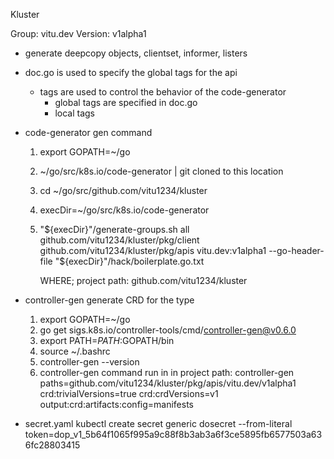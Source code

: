 Kluster

Group: vitu.dev
Version: v1alpha1

- generate deepcopy objects, clientset, informer, listers

- doc.go is used to specify the global tags for the api
    - tags are used to control the behavior of the code-generator
        - global tags are specified in doc.go
        - local tags
        
- code-generator gen command
    1. export GOPATH=~/go
    2. ~/go/src/k8s.io/code-generator | git cloned to this location
    3. cd ~/go/src/github.com/vitu1234/kluster
    4. execDir=~/go/src/k8s.io/code-generator
    5. "${execDir}"/generate-groups.sh all github.com/vitu1234/kluster/pkg/client github.com/vitu1234/kluster/pkg/apis vitu.dev:v1alpha1 --go-header-file "${execDir}"/hack/boilerplate.go.txt

        WHERE; project path: github.com/vitu1234/kluster

- controller-gen
    generate CRD for the type
    1. export GOPATH=~/go
    2. go get sigs.k8s.io/controller-tools/cmd/controller-gen@v0.6.0
    3. export PATH=$PATH:$GOPATH/bin
    4. source ~/.bashrc
    5. controller-gen --version
    6. controller-gen command run in in project path: 
        controller-gen paths=github.com/vitu1234/kluster/pkg/apis/vitu.dev/v1alpha1 crd:trivialVersions=true crd:crdVersions=v1 output:crd:artifacts:config=manifests


- secret.yaml 
    kubectl create secret generic dosecret --from-literal token=dop_v1_5b64f1065f995a9c88f8b3ab3a6f3ce5895fb6577503a636fc28803415
